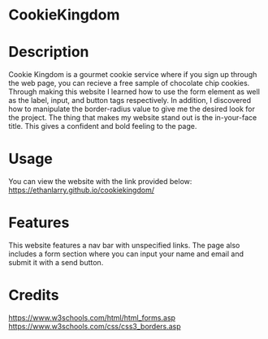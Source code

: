 # CookieKingdom

# Description

Cookie Kingdom is a gourmet cookie service where if you sign up through the web page, you can recieve a free sample of chocolate chip cookies. Through making this website I learned how to use the form element as well as the label, input, and button tags respectively. In addition, I discovered how to manipulate the border-radius value to give me the desired look for the project. The thing that makes my website stand out is the in-your-face title. This gives a confident and bold feeling to the page.

# Usage

You can view the website with the link provided below:<br>
https://ethanlarry.github.io/cookiekingdom/ 

# Features

This website features a nav bar with unspecified links. The page also includes a form section where you can input your name and email and submit it with a send
button.

# Credits

https://www.w3schools.com/html/html_forms.asp <br>
https://www.w3schools.com/css/css3_borders.asp 
